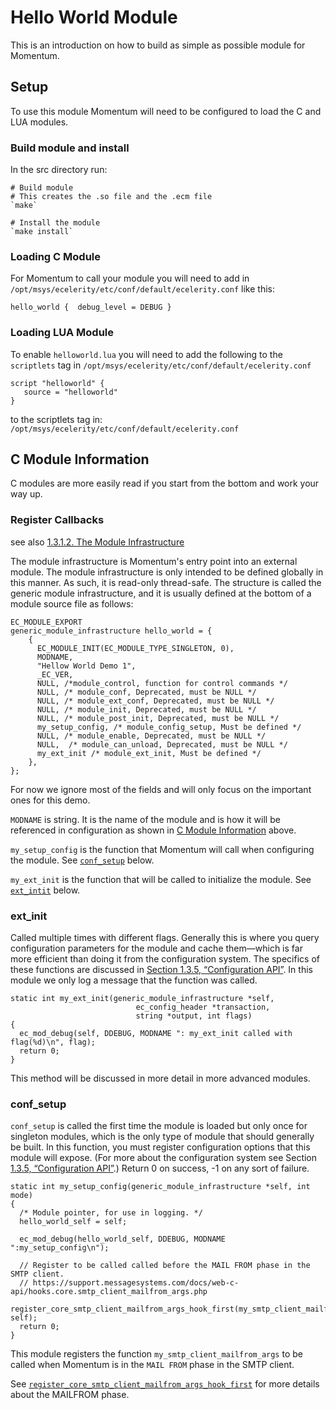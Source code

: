 # Hello World Module

This is an introduction on how to build as simple as possible module for Momentum.

## Setup

To use this module Momentum will need to be configured to load the C and LUA modules.

### Build module and install

In the src directory run:

```
# Build module
# This creates the .so file and the .ecm file
`make`

# Install the module
`make install`
```

### Loading C Module

For Momentum to call your module you will need to add in `/opt/msys/ecelerity/etc/conf/default/ecelerity.conf` like this:

```
hello_world {  debug_level = DEBUG }
```


### Loading LUA Module


To enable `helloworld.lua` you will need to add the following to the `scriptlets` tag in `/opt/msys/ecelerity/etc/conf/default/ecelerity.conf`

```
script "helloworld" {
   source = "helloworld"
}
```

to the scriptlets tag in:
    `/opt/msys/ecelerity/etc/conf/default/ecelerity.conf`



## C Module Information

C modules are more easily read if you start from the bottom and work your way up.


### Register Callbacks

see also [1.3.1.2. The Module Infrastructure](https://support.messagesystems.com/docs/web-c-api/arch.primary.apis.php)

The module infrastructure is Momentum's entry point into an external module. The module infrastructure is only intended to be defined globally in this manner. As such, it is read-only thread-safe. The structure is called the generic module infrastructure, and it is usually defined at the bottom of a module source file as follows:

```
EC_MODULE_EXPORT
generic_module_infrastructure hello_world = {
    {
      EC_MODULE_INIT(EC_MODULE_TYPE_SINGLETON, 0),
      MODNAME,
      "Hellow World Demo 1",
      _EC_VER,
      NULL, /*module_control, function for control commands */
      NULL, /* module_conf, Deprecated, must be NULL */
      NULL, /* module_ext_conf, Deprecated, must be NULL */
      NULL, /* module_init, Deprecated, must be NULL */
      NULL, /* module_post_init, Deprecated, must be NULL */
      my_setup_config, /* module_config_setup, Must be defined */
      NULL, /* module_enable, Deprecated, must be NULL */
      NULL,  /* module_can_unload, Deprecated, must be NULL */
      my_ext_init /* module_ext_init, Must be defined */
    },
};

```

For now we ignore most of the fields and will only focus on the important ones for this demo.

`MODNAME` is string. It is the name of the module and is how it will be referenced in configuration as shown in [C Module Information](#C+Module+Information) above.

`my_setup_config` is the function that Momentum will call when configuring the module. See [`conf_setup`](#conf_setup) below.

`my_ext_init` is the function that will be called to initialize the module. See [`ext_intit`](#ext_init) below.


### ext_init

Called multiple times with different flags. Generally this is where you query configuration parameters for the module and cache them—which is far more efficient than doing it from the configuration system. The specifics of these functions are discussed in [Section 1.3.5, “Configuration API”](https://support.messagesystems.com/docs/web-c-api/arch.primary.apis.php#arch.configuration). In this module we only log a message that the function was called.

```
static int my_ext_init(generic_module_infrastructure *self,
                            ec_config_header *transaction,
                            string *output, int flags)
{
  ec_mod_debug(self, DDEBUG, MODNAME ": my_ext_init called with flag(%d)\n", flag);
  return 0;
}
```

This method will be discussed in more detail in more advanced modules.


### conf_setup

`conf_setup` is called the first time the module is loaded but only once for singleton modules, which is the only type of module that should generally be built. In this function, you must register configuration options that this module will expose. (For more about the configuration system see Section [1.3.5, “Configuration API”](https://support.messagesystems.com/docs/web-c-api/arch.primary.apis.php#arch.configuration).) Return 0 on success, -1 on any sort of failure.


```
static int my_setup_config(generic_module_infrastructure *self, int mode)
{
  /* Module pointer, for use in logging. */
  hello_world_self = self;

  ec_mod_debug(hello_world_self, DDEBUG, MODNAME ":my_setup_config\n");

  // Register to be called called before the MAIL FROM phase in the SMTP client.
  // https://support.messagesystems.com/docs/web-c-api/hooks.core.smtp_client_mailfrom_args.php
  register_core_smtp_client_mailfrom_args_hook_first(my_smtp_client_mailfrom_args, self);
  return 0;
}
```

This module registers the function `my_smtp_client_mailfrom_args` to be called when Momentum is in the  `MAIL FROM` phase in the SMTP client.

See [`register_core_smtp_client_mailfrom_args_hook_first`](https://support.messagesystems.com/docs/web-c-api/hooks.core.smtp_client_mailfrom_args.php) for more details about the MAILFROM phase.



